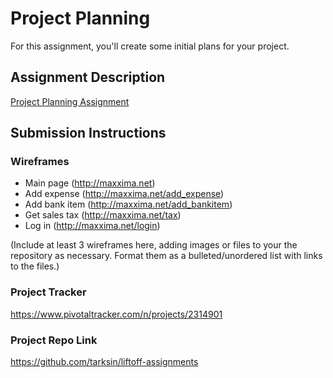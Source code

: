 # Project Planning
For this assignment, you'll create some initial plans for your project.

## Assignment Description
[Project Planning Assignment](https://education.launchcode.org/liftoff/assignments/planning/)

## Submission Instructions

### Wireframes
  * Main page  (http://maxxima.net)
  * Add expense  (http://maxxima.net/add_expense)
  * Add bank item  (http://maxxima.net/add_bankitem)
  * Get sales tax (http://maxxima.net/tax)
  * Log in   (http://maxxima.net/login)

(Include at least 3 wireframes here, adding images or files to your the repository as necessary. Format them as a bulleted/unordered list with links to the files.)

### Project Tracker

https://www.pivotaltracker.com/n/projects/2314901

### Project Repo Link

https://github.com/tarksin/liftoff-assignments
